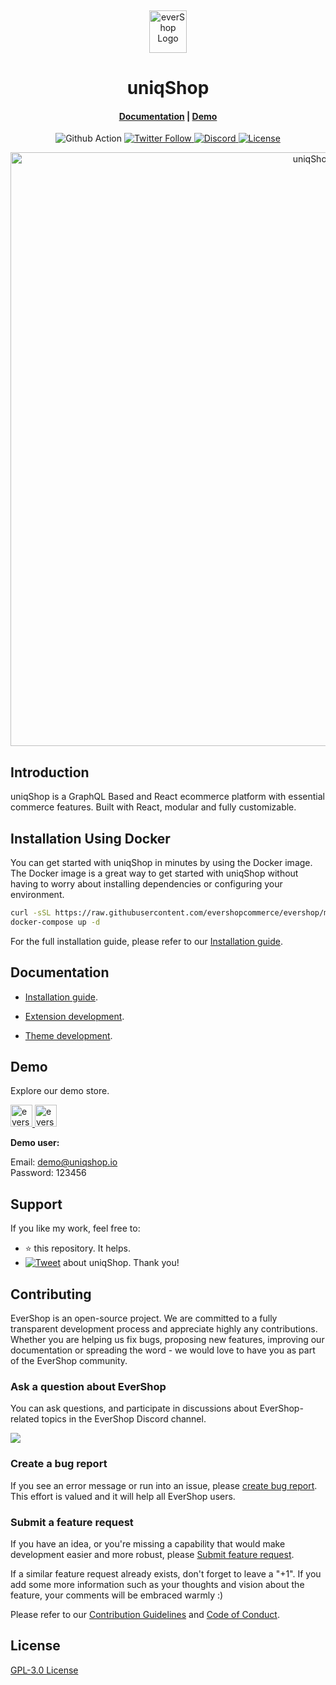 <p>&nbsp;&nbsp;&nbsp;&nbsp;&nbsp;&nbsp;</p>
<p align="center">
<img width="60" height="68" alt="everShop Logo" src="https://raw.githubusercontent.com/evershopcommerce/evershop/dev/.github/images/logo-green.png"/>
</p>
<p align="center">
  <h1 align="center">uniqShop</h1>
</p>
<h4 align="center">
    <a href="https://evershop.io/docs/development/getting-started/introduction">Documentation</a> |
    <a href="https://demo.evershop.io/">Demo</a>
</h4>

<p align="center">
  <img src="https://github.com/nodeonline/nodejscart/actions/workflows/build.yml/badge.svg" alt="Github Action">
  <a href="https://twitter.com/evershopjs">
    <img alt="Twitter Follow" src="https://img.shields.io/twitter/follow/evershopjs?style=social">
  </a>
  <a href="https://discord.gg/GSzt7dt7RM">
    <img src="https://img.shields.io/discord/757179260417867879?label=discord" alt="Discord">
  </a>
  <a href="https://opensource.org/licenses/GPL-3.0">
    <img src="https://img.shields.io/badge/License-GPLv3-blue.svg" alt="License">
  </a>
</p>

<p align="center">
<img alt="uniqShop" width="950" src="https://raw.githubusercontent.com/evershopcommerce/evershop/dev/.github/images/banner.png"/>
</p>

## Introduction

uniqShop is a GraphQL Based and React ecommerce platform with essential commerce features. Built with React, modular and fully customizable.

## Installation Using Docker


You can get started with uniqShop in minutes by using the Docker image. The Docker image is a great way to get started with uniqShop without having to worry about installing dependencies or configuring your environment.

```bash
curl -sSL https://raw.githubusercontent.com/evershopcommerce/evershop/main/docker-compose.yml > docker-compose.yml
docker-compose up -d
```

For the full installation guide, please refer to our [Installation guide](https://evershop.io/docs/development/getting-started/installation-guide).

## Documentation

- [Installation guide](https://evershop.io/docs/development/getting-started/installation-guide).

- [Extension development](https://evershop.io/docs/development/module/create-your-first-extension).

- [Theme development](https://evershop.io/docs/development/theme/theme-overview).


## Demo

Explore our demo store.

<p align="left">
  <a href="https://demo.evershop.io/admin" target="_blank">
    <img alt="evershop-backend-demo" height="35" alt="everShop Admin Demo" src="https://raw.githubusercontent.com/evershopcommerce/evershop/dev/.github/images/evershop-demo-back.png"/>
  </a>
  <a href="https://demo.evershop.io/" target="_blank">
    <img alt="evershop-store-demo" height="35" alt="everShop Store Demo" src="https://raw.githubusercontent.com/evershopcommerce/evershop/dev/.github/images/evershop-demo-front.png"/>
  </a>
</p>
<b>Demo user:</b>

Email: demo@uniqshop.io<br/>
Password: 123456

## Support

If you like my work, feel free to:

- ⭐ this repository. It helps.
- [![Tweet](https://img.shields.io/twitter/url/http/shields.io.svg?style=social)][tweet] about uniqShop. Thank you!

[tweet]: https://twitter.com/intent/tweet?url=https%3A%2F%2Fgithub.com%2Funiqshopcommerce%2Funiqshop&text=Awesome%20React%20Ecommerce%20Project&hashtags=react,ecommerce,expressjs,graphql

## Contributing

EverShop is an open-source project. We are committed to a fully transparent development process and appreciate highly any contributions. Whether you are helping us fix bugs, proposing new features, improving our documentation or spreading the word - we would love to have you as part of the EverShop community.

### Ask a question about EverShop

You can ask questions, and participate in discussions about EverShop-related topics in the EverShop Discord channel.

<a href="https://discord.gg/GSzt7dt7RM"><img src="https://raw.githubusercontent.com/uniqshopcommerce/uniqshop/dev/.github/images/discord_banner_github.svg" /></a>

### Create a bug report

If you see an error message or run into an issue, please [create bug report](https://github.com/uniqshopcommerce/uniqshop/issues/new). This effort is valued and it will help all EverShop users.


### Submit a feature request

If you have an idea, or you're missing a capability that would make development easier and more robust, please [Submit feature request](https://github.com/uniqshopcommerce/evershop/issues/new).

If a similar feature request already exists, don't forget to leave a "+1".
If you add some more information such as your thoughts and vision about the feature, your comments will be embraced warmly :)


Please refer to our [Contribution Guidelines](./CONTRIBUTING.md) and [Code of Conduct](./CODE_OF_CONDUCT.md).

## License

[GPL-3.0 License](https://github.com/uniqshopcommerce/uniqshop/blob/main/LICENSE)
